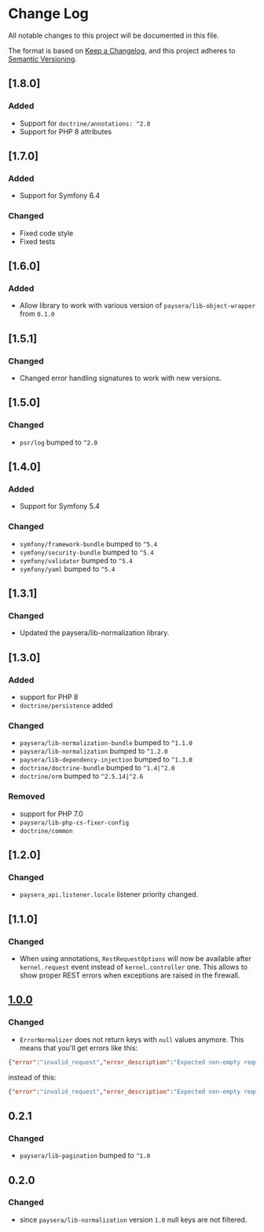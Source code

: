 # Change Log
All notable changes to this project will be documented in this file.

The format is based on [Keep a Changelog](https://keepachangelog.com/en/1.0.0/),
and this project adheres to [Semantic Versioning](https://semver.org/spec/v2.0.0.html).

## [1.8.0]
### Added
- Support for `doctrine/annotations: ^2.0`
- Support for PHP 8 attributes

## [1.7.0]
### Added
- Support for Symfony 6.4

### Changed
- Fixed code style 
- Fixed tests

## [1.6.0]
### Added
- Allow library to work with various version of `paysera/lib-object-wrapper` from `0.1.0`

## [1.5.1]
### Changed
- Changed error handling signatures to work with new versions.

## [1.5.0]
### Changed
- `psr/log` bumped to `^2.0`

## [1.4.0]
### Added
- Support for Symfony 5.4

### Changed
- `symfony/framework-bundle` bumped to `^5.4`
- `symfony/security-bundle` bumped to `^5.4`
- `symfony/validator` bumped to `^5.4`
- `symfony/yaml` bumped to `^5.4`

## [1.3.1]
### Changed
- Updated the paysera/lib-normalization library.

## [1.3.0]
### Added
- support for PHP 8
- `doctrine/persistence` added

### Changed
- `paysera/lib-normalization-bundle` bumped to `^1.1.0`
- `paysera/lib-normalization` bumped to `^1.2.0`
- `paysera/lib-dependency-injection` bumped to `^1.3.0`
- `doctrine/doctrine-bundle` bumped to `^1.4|^2.0`
- `doctrine/orm` bumped to `^2.5.14|^2.6`

### Removed
- support for PHP 7.0
- `paysera/lib-php-cs-fixer-config`
- `doctrine/common`



## [1.2.0]
### Changed
- `paysera_api.listener.locale` listener priority changed.

## [1.1.0]
### Changed
- When using annotations, `RestRequestOptions` will now be available after `kernel.request` event instead of `kernel.controller` one. This allows to show proper REST errors when exceptions are raised in the firewall.

## [1.0.0]
### Changed
- `ErrorNormalizer` does not return keys with `null` values anymore.
This means that you'll get errors like this:

```json
{"error":"invalid_request","error_description":"Expected non-empty request body"}
```

instead of this:

```json
{"error":"invalid_request","error_description":"Expected non-empty request body","error_uri":null,"error_properties":null,"error_data":null,"errors":null}
```

## 0.2.1
### Changed
- `paysera/lib-pagination` bumped to `^1.0`

## 0.2.0
### Changed
- since `paysera/lib-normalization` version `1.0` null keys are not filtered.

[1.0.0]: https://github.com/paysera/lib-api-bundle/compare/v0.2.1...v1.0.0
